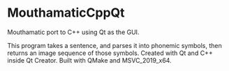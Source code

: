 # MouthamaticCppQt
Mouthamatic port to C++ using Qt as the GUI.

This program takes a sentence, and parses it into phonemic symbols, then returns an image sequence of those symbols. 
Created with Qt and C++ inside Qt Creator. Built with QMake and MSVC_2019_x64. 
